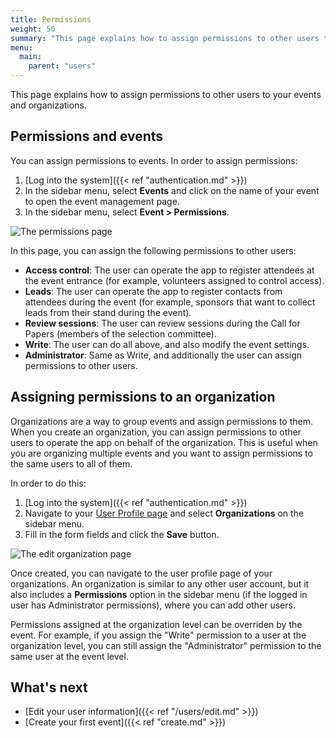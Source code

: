 ```yaml
---
title: Permissions
weight: 50
summary: "This page explains how to assign permissions to other users to your events and organizations."
menu:
  main:
    parent: "users"
---
```


This page explains how to assign permissions to other users to your events and organizations.

## Permissions and events

You can assign permissions to events. In order to assign permissions:

1. [Log into the system]({{< ref "authentication.md" >}})
1. In the sidebar menu, select **Events** and click on the name of your event to open the event management page.
1. In the sidebar menu, select **Event > Permissions**.

![The permissions page](/img/screenshots/users/permissions-edit.avif)

In this page, you can assign the following permissions to other users:

- **Access control**: The user can operate the app to register attendees at the event entrance (for example, volunteers assigned to control access).
- **Leads**: The user can operate the app to register contacts from attendees during the event (for example, sponsors that want to collect leads from their stand during the event).
- **Review sessions**: The user can review sessions during the Call for Papers (members of the selection committee).
- **Write**: The user can do all above, and also modify the event settings.
- **Administrator**: Same as Write, and additionally the user can assign permissions to other users.

## Assigning permissions to an organization

Organizations are a way to group events and assign permissions to them. When you create an organization, you can assign permissions to other users to operate the app on behalf of the organization. This is useful when you are organizing multiple events and you want to assign permissions to the same users to all of them.

In order to do this:

1. [Log into the system]({{< ref "authentication.md" >}})
1. Navigate to your [User Profile page](https://www.koliseo.com/me) and select **Organizations** on the sidebar menu.
1. Fill in the form fields and click the **Save** button.

![The edit organization page](/img/screenshots/users/org-create.avif)

Once created, you can navigate to the user profile page of your organizations. An organization is similar to any other user account, but it also includes a **Permissions** option in the sidebar menu (if the logged in user has Administrator permissions), where you can add other users.

Permissions assigned at the organization level can be overriden by the event. For example, if you assign the "Write" permission to a user at the organization level, you can still assign the "Administrator" permission to the same user at the event level.

## What's next

- [Edit your user information]({{< ref "/users/edit.md" >}})
- [Create your first event]({{< ref "create.md" >}})

